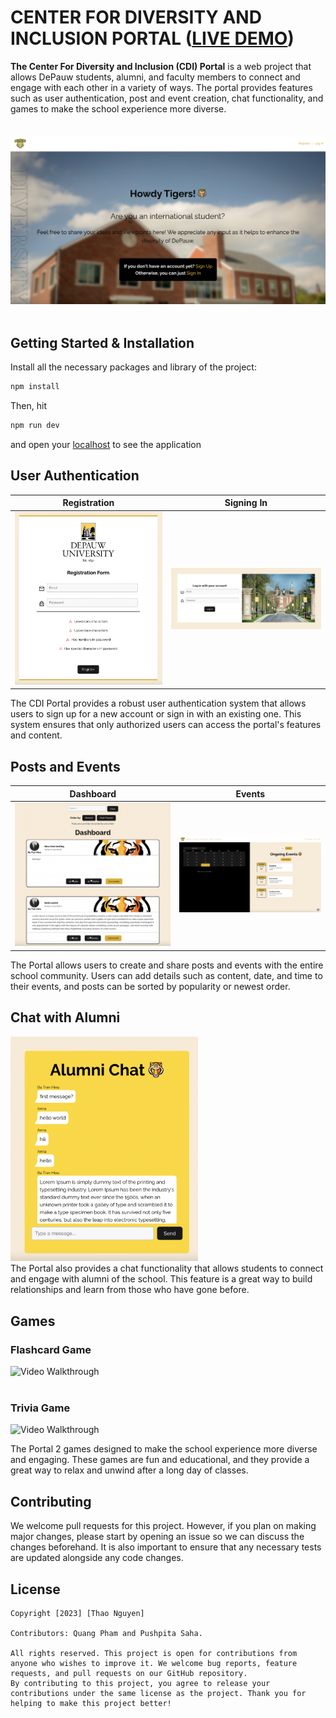 # CENTER FOR DIVERSITY AND INCLUSION PORTAL ([LIVE DEMO](https://cdi-portal.netlify.app/))

**The Center For Diversity and Inclusion (CDI) Portal** is a web project that allows DePauw students, alumni, and faculty members to connect and engage with each other in a variety of ways. The portal provides features such as user authentication, post and event creation, chat functionality, and games to make the school experience more diverse.
<br/>
<br/>
<br/>
<img src='./public/readme/depauw-landing-page.png' title='Video Walkthrough' width='600px' alt='Video Walkthrough' /><br><br/>



## Getting Started & Installation

Install all the necessary packages and library of the project:
```javascript
npm install
```

Then, hit
```javascript
npm run dev
```
and open your [localhost](http://localhost:5173/) to see the application

## User Authentication
Registration         |  Signing In
:-------------------------:|:-------------------------:
![dashboard](./public/readme/SignUp.png) |  ![events](./public/readme/SignIn.png)

The CDI Portal provides a robust user authentication system that allows users to sign up for a new account or sign in with an existing one. This system ensures that only authorized users can access the portal's features and content.

## Posts and Events
Dashboard           |  Events
:-------------------------:|:-------------------------:
![dashboard](./public/readme/dashboard.png) |  ![events](./public/readme/events.png)


The Portal allows users to create and share posts and events with the entire school community. Users can add details such as content, date, and time to their events, and posts can be sorted by popularity or newest order.

## Chat with Alumni
<img src="./public/readme/alumniChat.png" width=300><br>
The Portal also provides a chat functionality that allows students to connect and engage with alumni of the school. This feature is a great way to build relationships and learn from those who have gone before.

## Games

### Flashcard Game
<img src='src/assets/flashcard.gif' title='Video Walkthrough' width='600px' alt='Video Walkthrough' /><br><br/>

### Trivia Game
<img src='src/assets/trivia.gif' title='Video Walkthrough' width='600px' alt='Video Walkthrough' /><br>

The Portal 2 games designed to make the school experience more diverse and engaging. These games are fun and educational, and they provide a great way to relax and unwind after a long day of classes.

## Contributing

We welcome pull requests for this project. However, if you plan on making major changes, please start by opening an issue so we can discuss the changes beforehand. It is also important to ensure that any necessary tests are updated alongside any code changes.

## License

    Copyright [2023] [Thao Nguyen]

    Contributors: Quang Pham and Pushpita Saha.
    
    All rights reserved. This project is open for contributions from anyone who wishes to improve it. We welcome bug reports, feature requests, and pull requests on our GitHub repository. 
    By contributing to this project, you agree to release your contributions under the same license as the project. Thank you for helping to make this project better!

